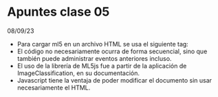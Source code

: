 # Apuntes clase 05

08/09/23 </br>

* Para cargar ml5 en un archivo HTML se usa el siguiente tag: <script src="https://unpkg.com/ml5@latest/dist/ml5.min.js"></script> </br>
* El código no necesariamente ocurra de forma secuencial, sino que también puede administrar eventos anteriores incluso. </br>
* El uso de la librería de ML5js fue a partir de la aplicación de ImageClassification, en su documentación. </br>
* Javascript tiene la ventaja de poder modificar el documento sin usar necesariamente el HTML. </br>
